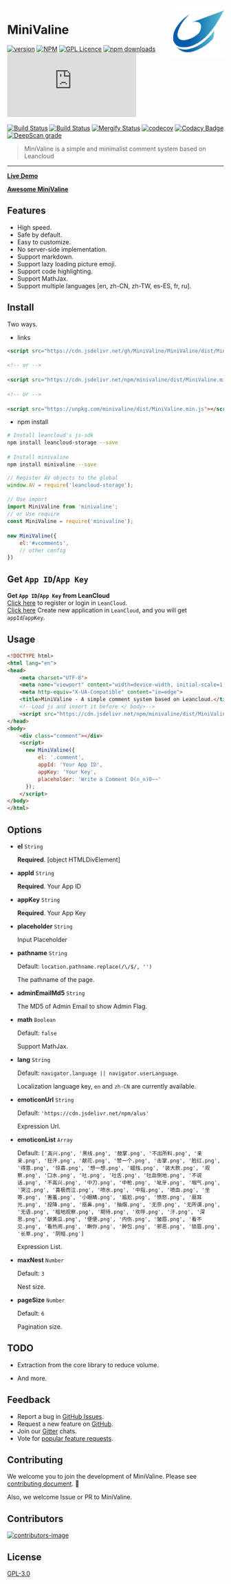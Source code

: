 <img src='./.github/minivaline.png' width='120' align="right" />


# MiniValine

[![version](https://img.shields.io/github/release/MiniValine/MiniValine.svg?style=flat-square)](https://github.com/MiniValine/MiniValine/releases)
[![NPM][npm-version-image]][npm-version-url]
[![GPL Licence](https://cdn.jsdelivr.net/gh/MHuiG/imgbed/github/gpl.svg)](https://opensource.org/licenses/GPL-3.0/)
[![npm downloads](https://img.shields.io/npm/dm/minivaline.svg?style=flat-square)](https://www.npmjs.com/package/minivaline)
[![gzip-size][gzip-size]][gzip-url]

[![Build Status](https://travis-ci.com/MiniValine/MiniValine.svg?branch=master)](https://travis-ci.com/MiniValine/MiniValine)
[![Build Status](https://github.com/MiniValine/MiniValine/workflows/Node.js%20CI/badge.svg)](https://github.com/MiniValine/MiniValine/actions)
[![Mergify Status][mergify-status]][mergify]
[![codecov](https://codecov.io/gh/MiniValine/MiniValine/branch/master/graph/badge.svg)](https://codecov.io/gh/MiniValine/MiniValine)
[![Codacy Badge](https://api.codacy.com/project/badge/Grade/9c203d6a0703457081c8d563a0b3b810)](https://www.codacy.com/gh/MiniValine/MiniValine?utm_source=github.com&amp;utm_medium=referral&amp;utm_content=MiniValine/MiniValine&amp;utm_campaign=Badge_Grade)
[![DeepScan grade](https://deepscan.io/api/teams/8202/projects/10351/branches/142143/badge/grade.svg)](https://deepscan.io/dashboard#view=project&tid=8202&pid=10351&bid=142143)


> MiniValine is a simple and minimalist comment system based on Leancloud
------------------------------
**[Live Demo](https://minivaline.github.io)**

**[Awesome MiniValine](https://github.com/MiniValine/AWESOME-MiniValine)**

## Features

- High speed.
- Safe by default.
- Easy to customize.
- No server-side implementation.
- Support markdown.
- Support lazy loading picture emoji.
- Support code highlighting.
- Support MathJax.
- Support multiple languages [en, zh-CN, zh-TW, es-ES, fr, ru].

## Install

Two ways.

- links

```html
<script src="https://cdn.jsdelivr.net/gh/MiniValine/MiniValine/dist/MiniValine.min.js"></script>

<!-- or -->

<script src="https://cdn.jsdelivr.net/npm/minivaline/dist/MiniValine.min.js"></script>

<!-- or -->

<script src="https://unpkg.com/minivaline/dist/MiniValine.min.js"></script>
```

- npm install

``` bash
# Install leancloud's js-sdk
npm install leancloud-storage --save

# Install minivaline
npm install minivaline --save
```

``` js
// Register AV objects to the global
window.AV = require('leancloud-storage');

// Use import
import MiniValine from 'minivaline';
// or Use require
const MiniValine = require('minivaline');

new MiniValine({
    el:'#vcomments',
    // other config
})
```


## Get `App ID`/`App Key`
**Get `App ID`/`App Key` from LeanCloud**  
[Click here](https://leancloud.cn/dashboard/login.html#/signup) to register or login in `LeanCloud`.  
[Click here](https://leancloud.cn/dashboard/applist.html#/newapp) Create new application in `LeanCloud`, and you will get `appId`/`appKey`.

## Usage

```html
<!DOCTYPE html>
<html lang="en">
<head>
    <meta charset="UTF-8">
    <meta name="viewport" content="width=device-width, initial-scale=1.0">
    <meta http-equiv="X-UA-Compatible" content="ie=edge">
    <title>MiniValine - A simple comment system based on Leancloud.</title>
    <!--Load js and insert it before </ body>-->
    <script src="https://cdn.jsdelivr.net/npm/minivaline/dist/MiniValine.min.js"></script>
</head>
<body>
    <div class="comment"></div>
    <script>
      new MiniValine({
          el: '.comment',
          appId: 'Your App ID',
          appKey: 'Your Key',
          placeholder: 'Write a Comment O(∩_∩)O~~'
      });
    </script>
</body>
</html>
```

## Options

- **el** `String`

  **Required**. [object HTMLDivElement]
  
- **appId** `String`

  **Required**. Your App ID

- **appKey** `String`

  **Required**. Your App Key

- **placeholder** `String`

  Input Placeholder

- **pathname** `String`

  Default: `location.pathname.replace(/\/$/, '')`
  
  The pathname of the page.

- **adminEmailMd5** `String`

  The MD5 of Admin Email to show Admin Flag.

- **math** `Boolean`

  Default: `false`
  
  Support MathJax.

- **lang** `String`

  Default: `navigator.language || navigator.userLanguage`.

  Localization language key, `en` and `zh-CN`  are currently available.

- **emoticonUrl** `String`

  Default: `'https://cdn.jsdelivr.net/npm/alus'`
  
  Expression Url.

- **emoticonList** `Array`

  Default: `['高兴.png', '黑线.png', '鼓掌.png', '不出所料.png', '亲亲.png', '狂汗.png', '献花.png', '赞一个.png', '击掌.png', '脸红.png', '得意.png', '惊喜.png', '想一想.png', '蜡烛.png', '装大款.png', '观察.png', '口水.png', '吐.png', '吐舌.png', '吐血倒地.png', '不说话.png', '不高兴.png', '中刀.png', '中枪.png', '呲牙.png', '咽气.png', '哭泣.png', '喜极而泣.png', '喷水.png', '中指.png', '喷血.png', '坐等.png', '害羞.png', '小眼睛.png', '尴尬.png', '愤怒.png', '扇耳光.png', '投降.png', '抠鼻.png', '抽烟.png', '无奈.png', '无所谓.png', '无语.png', '暗地观察.png', '期待.png', '欢呼.png', '汗.png', '深思.png', '献黄瓜.png', '便便.png', '内伤.png', '皱眉.png', '看不见.png', '看热闹.png', '瞅你.png', '肿包.png', '邪恶.png', '锁眉.png', '长草.png', '阴暗.png']`

  Expression List.

- **maxNest** `Number`

  Default: `3`

  Nest size.

- **pageSize** `Number`

  Default: `6`
  
  Pagination size.

## TODO

- Extraction from the core library to reduce volume.

- And more.

## Feedback

* Report a bug in [GitHub Issues][issues-bug-url].
* Request a new feature on [GitHub][issues-feat-url].
* Join our [Gitter][gitter-url] chats.
* Vote for [popular feature requests][feat-req-vote-url].

## Contributing

We welcome you to join the development of MiniValine. Please see [contributing document][contributing-document-url]. 🤗

Also, we welcome Issue or PR to MiniValine.

## Contributors

[![contributors-image]][contributors-url]

## License

[GPL-3.0](https://github.com/MiniValine/MiniValine/blob/master/LICENSE)


[npm-version-image]: https://img.shields.io/npm/v/minivaline.svg?style=flat-square
[npm-version-url]: https://www.npmjs.com/package/minivaline
[gzip-size]: https://img.badgesize.io/https://cdn.jsdelivr.net/npm/minivaline@latest/dist/MiniValine.min.js?compression=gzip&style=flat-square
[gzip-url]: https://cdn.jsdelivr.net/npm/minivaline@latest/dist/MiniValine.min.js
[gitter-url]: https://gitter.im/thebestminivaline
[issues-bug-url]: https://github.com/MiniValine/MiniValine/issues/new?assignees=&labels=Bug&template=bug-report.md
[issues-feat-url]: https://github.com/MiniValine/MiniValine/issues/new?assignees=&labels=Feature+Request&template=feature-request.md
[feat-req-vote-url]: https://github.com/MiniValine/MiniValine/issues?q=is%3Aopen+is%3Aissue+label%3A%22Feature+Request%22
[contributing-document-url]: https://github.com/MiniValine/MiniValine/blob/master/.github/CONTRIBUTING.md
[mergify]: https://mergify.io
[mergify-status]: https://img.shields.io/endpoint.svg?url=https://gh.mergify.io/badges/MiniValine/MiniValine&style=flat
[contributors-image]: https://opencollective.com/minivaline/contributors.svg?width=890
[contributors-url]: https://github.com/MiniValine/MiniValine/graphs/contributors
